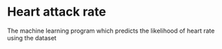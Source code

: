 # Heart attack rate
 The machine learning program which predicts the likelihood of heart rate using the dataset
